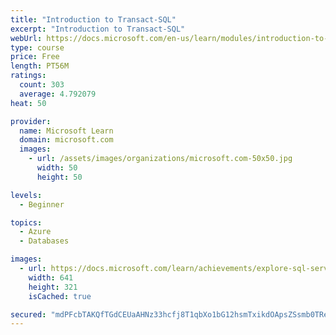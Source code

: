 ```yaml
---
title: "Introduction to Transact-SQL"
excerpt: "Introduction to Transact-SQL"
webUrl: https://docs.microsoft.com/en-us/learn/modules/introduction-to-transact-sql/
type: course
price: Free
length: PT56M
ratings:
  count: 303
  average: 4.792079
heat: 50

provider:
  name: Microsoft Learn
  domain: microsoft.com
  images:
    - url: /assets/images/organizations/microsoft.com-50x50.jpg
      width: 50
      height: 50

levels:
  - Beginner

topics:
  - Azure
  - Databases

images:
  - url: https://docs.microsoft.com/learn/achievements/explore-sql-server-and-query-tools-social.png
    width: 641
    height: 321
    isCached: true

secured: "mdPFcbTAKQfTGdCEUaAHNz33hcfj8T1qbXo1bG12hsmTxikdOApsZSsmb0TReuUwExqZln5EeABeNvQx3kVMTjjl6KE4U8ZZkN8HPdj4Y2d7W8Lc3CIk8ciOSju+zV0EakyLTBRJIb7tpgM7g0GksQYZao0FBzU2yLhgeTHuC3rAu6zfqtkFhEfS0yfISyM39iNCAtDHSqDUDLrL31ZaGjAqY/I1OcYSRyWAIxbZrOH68T7iLvoQu6yAqwNxAKcfx9WOd5+YKgO9KvuojwrOm7LJntbYyIJD/coQ6gWInNVGNRglGHFTHhMScBVWFfqi/dSnCowdLNkki3Eb2H0i8SVlG6QD139MCJBq4Y2p4b94JGekb/xpkC3KtV25BZJT5uQAwFJgxzD7by0c5asX6DZQJTY0Otew2GV96E9vjfA=;2tH0kdKJO9Wh596hQNVaew=="
---
```


